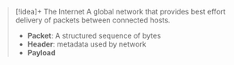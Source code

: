 
> [!idea]+ The Internet
> A global network that provides best effort delivery of packets between connected hosts.
> - **Packet**: A structured sequence of bytes
> - **Header**: metadata used by network
> - **Payload**
